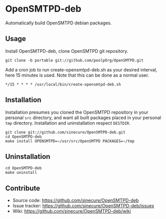 # OpenSMTPD-deb

Automatically build OpenSMTPD debian packages.

## Usage

Install OpenSMTPD-deb, clone OpenSMTPD git repository.

    git clone -b portable git://github.com/poolpOrg/OpenSMTPD.git

Add a cron job to run create-opensmtpd-deb.sh as your desired interval, here 15
minutes is used.  Note that this can be done as a normal user.

    */15 * * * * /usr/local/bin/create-opensmtpd-deb.sh

## Installation

Installation presumes you cloned the OpenSMTPD repository in your personal `src`
directory, and want all built packages placed in your personal `tmp` directory.
Installation and uninstallation respect `DESTDIR`.

    git clone git://github.com/sinecure/OpenSMTPD-deb.git
    cd OpenSMTPD-deb
    make install OPENSMTPD=~/usr/src/OpenSMTPD PACKAGES=~/tmp

## Uninstallation

    cd OpenSMTPD-deb
    make uninstall

## Contribute

* Source code: <https://github.com/sinecure/OpenSMTPD-deb>
* Issue tracker: <https://github.com/sinecure/OpenSMTPD-deb/issues>
* Wiki: <https://github.com/sinecure/OpenSMTPD-deb/wiki>
